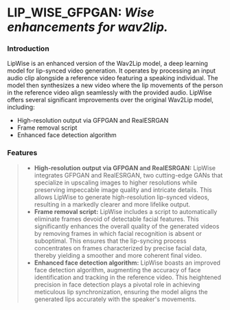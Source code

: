 # **LIP_WISE_GFPGAN**: *Wise enhancements for wav2lip.*

### **Introduction**

LipWise is an enhanced version of the Wav2Lip model, a deep learning model for lip-synced video generation. It operates by processing an input audio clip alongside a reference video featuring a speaking individual. The model then synthesizes a new video where the lip movements of the person in the reference video align seamlessly with the provided audio. LipWise offers several significant improvements over the original Wav2Lip model, including:

* High-resolution output via GFPGAN and RealESRGAN
* Frame removal script
* Enhanced face detection algorithm

### **Features**

> * **High-resolution output via GFPGAN and RealESRGAN:** LipWise integrates GFPGAN and RealESRGAN, two cutting-edge GANs that specialize in upscaling images to higher resolutions while preserving impeccable image quality and intricate details. This allows LipWise to generate high-resolution lip-synced videos, resulting in a markedly clearer and more lifelike output.
> * **Frame removal script:** LipWise includes a script to automatically eliminate frames devoid of detectable facial features. This significantly enhances the overall quality of the generated videos by removing frames in which facial recognition is absent or suboptimal. This ensures that the lip-syncing process concentrates on frames characterized by precise facial data, thereby yielding a smoother and more coherent final video.
> * **Enhanced face detection algorithm:** LipWise boasts an improved face detection algorithm, augmenting the accuracy of face identification and tracking in the reference video. This heightened precision in face detection plays a pivotal role in achieving meticulous lip synchronization, ensuring the model aligns the generated lips accurately with the speaker's movements.